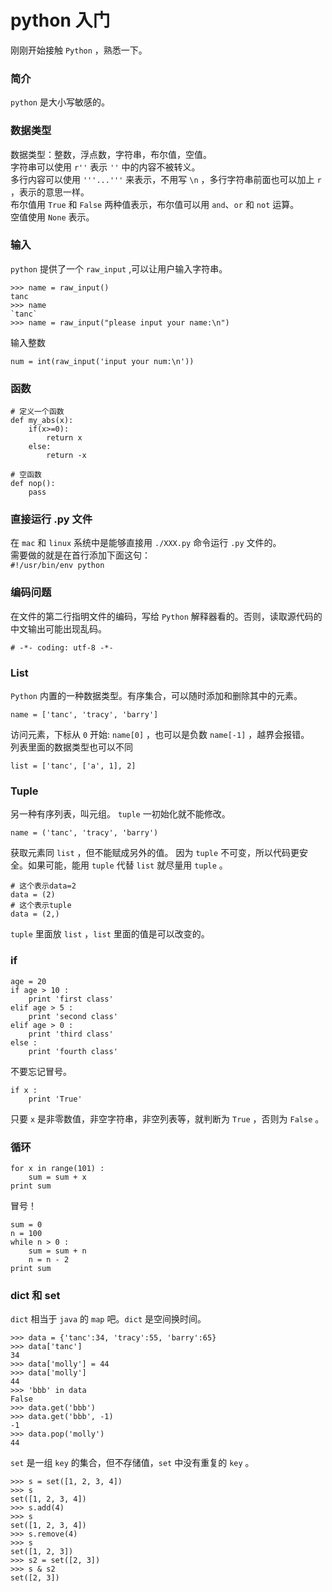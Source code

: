 # python 入门
刚刚开始接触 `Python` ，熟悉一下。

### 简介
`python` 是大小写敏感的。

### 数据类型
数据类型：整数，浮点数，字符串，布尔值，空值。  
字符串可以使用 `r''` 表示 `''` 中的内容不被转义。  
多行内容可以使用 `'''...'''` 来表示，不用写 `\n` ，多行字符串前面也可以加上 `r` ，表示的意思一样。  
布尔值用 `True` 和 `False` 两种值表示，布尔值可以用 `and`、`or` 和 `not` 运算。  
空值使用 `None` 表示。

### 输入
`python` 提供了一个 `raw_input` ,可以让用户输入字符串。
```
>>> name = raw_input()
tanc
>>> name
`tanc`
>>> name = raw_input("please input your name:\n")
```
输入整数
```
num = int(raw_input('input your num:\n'))
```

### 函数
```
# 定义一个函数
def my_abs(x):
	if(x>=0):
		return x
	else:
		return -x
```
```
# 空函数
def nop():
	pass
```

### 直接运行 .py 文件
在 `mac` 和 `linux` 系统中是能够直接用 `./XXX.py` 命令运行 `.py` 文件的。  
需要做的就是在首行添加下面这句：  
`#!/usr/bin/env python`

### 编码问题
在文件的第二行指明文件的编码，写给 `Python` 解释器看的。否则，读取源代码的中文输出可能出现乱码。
```
# -*- coding: utf-8 -*-
```
### List
`Python` 内置的一种数据类型。有序集合，可以随时添加和删除其中的元素。
```
name = ['tanc', 'tracy', 'barry']
```
访问元素，下标从 `0` 开始: `name[0]` ，也可以是负数 `name[-1]` ，越界会报错。  
列表里面的数据类型也可以不同
```
list = ['tanc', ['a', 1], 2]
```

### Tuple
另一种有序列表，叫元组。 `tuple` 一初始化就不能修改。
```
name = ('tanc', 'tracy', 'barry')
```
获取元素同 `list` ，但不能赋成另外的值。 
因为 `tuple` 不可变，所以代码更安全。如果可能，能用 `tuple` 代替 `list` 就尽量用 `tuple` 。  
```
# 这个表示data=2
data = (2)
# 这个表示tuple
data = (2,)
```
`tuple` 里面放 `list` ，`list` 里面的值是可以改变的。

### if
```
age = 20
if age > 10 :
	print 'first class'
elif age > 5 :
	print 'second class'
elif age > 0 :
	print 'third class'
else :
	print 'fourth class'
```
不要忘记冒号。
```
if x :
	print 'True'
```
只要 `x` 是非零数值，非空字符串，非空列表等，就判断为 `True` ，否则为 `False` 。

### 循环
```
for x in range(101) :
	sum = sum + x
print sum
```
冒号！
```
sum = 0
n = 100
while n > 0 :
	sum = sum + n
	n = n - 2
print sum
```
### dict 和 set
`dict` 相当于 `java` 的 `map` 吧。`dict` 是空间换时间。
```
>>> data = {'tanc':34, 'tracy':55, 'barry':65}
>>> data['tanc']
34
>>> data['molly'] = 44
>>> data['molly']
44
>>> 'bbb' in data
False
>>> data.get('bbb')
>>> data.get('bbb', -1)
-1
>>> data.pop('molly')
44
```
`set` 是一组 `key` 的集合，但不存储值，`set` 中没有重复的 `key` 。
```
>>> s = set([1, 2, 3, 4])
>>> s
set([1, 2, 3, 4])
>>> s.add(4)
>>> s
set([1, 2, 3, 4])
>>> s.remove(4)
>>> s
set([1, 2, 3])
>>> s2 = set([2, 3])
>>> s & s2
set([2, 3])
```

